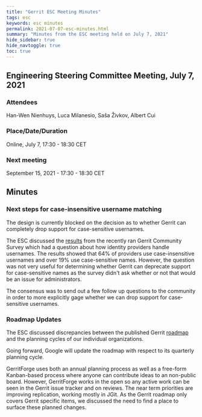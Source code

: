 ```yaml
---
title: "Gerrit ESC Meeting Minutes"
tags: esc
keywords: esc minutes
permalink: 2021-07-07-esc-minutes.html
summary: "Minutes from the ESC meeting held on July 7, 2021"
hide_sidebar: true
hide_navtoggle: true
toc: true
---
```




## Engineering Steering Committee Meeting, July 7, 2021

### Attendees

Han-Wen Nienhuys, Luca Milanesio, Saša Živkov, Albert Cui

### Place/Date/Duration

Online, July 7, 17:30 - 18:30 CET

### Next meeting

September 15, 2021 - 17:30 - 18:30 CET

## Minutes

### Next steps for case-insensitive username matching

The design is currently blocked on the decision as to whether Gerrit can
completely drop support for case-sensitive usernames.

The ESC discussed the
[results](https://docs.google.com/presentation/d/11Ivu6xtYZBYTU5e5y_lc6tni3nm9fNIUbX2VRTyTMbE/edit#slide=id.ge209b6f75c_0_971)
from the recently ran Gerrit Community Survey which had a question about how
identity providers handle usernames. The results showed that 64% of providers
use case-insensitive usernames and over 19% use case-sensitive names. However,
the question was not very useful for determining whether Gerrit can deprecate
support for case-sensitive names as the survey didn't ask whether or not that
would be an issue for administrators.

The consensus was to send out a few follow up questions to the community in
order to more explicitly gage whether we can drop support for case-sensitive
usernames.

### Roadmap Updates

The ESC discussed discrepancies between the published Gerrit
[roadmap](https://www.gerritcodereview.com/roadmap.html) and the planning cycles
of our individual organizations.

Going forward, Google will update the roadmap with respect to its quarterly
planning cycle.

GerritForge uses both an annual planning process as well as a free-form
Kanban-based process where anyone can contribute ideas to an non-public board.
However, GerritForge works in the open so any active work can be seen in the
Gerrit issue tracker and on reviews. The near term priorities are improving
replication, working mostly in JGit. As the Gerrit roadmap only covers Gerrit
specific items, we discussed the need to find a place to surface these planned
changes.